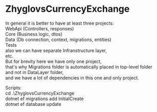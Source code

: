 # ZhyglovsCurrencyExchange

In general it is better to have at least three projects: \
WebApi (Controllers, responses)\
Core (Business logic, dtos)\
Data (Db connection, context, migrations, entities)\
Tests\
also we can have separate Infranstructure layer,\
etc.\
But for brevity here we have only one project,\
that's why Migrations folder is automatically placed in top-level folder\
and not in DataLayer folder,\
and we have a lot of dependencies in this one and only project. 

Scripts: \
cd .\ZhyglovsCurrencyExchange\
dotnet ef migrations add InitialCreate\
dotnet ef database update 
